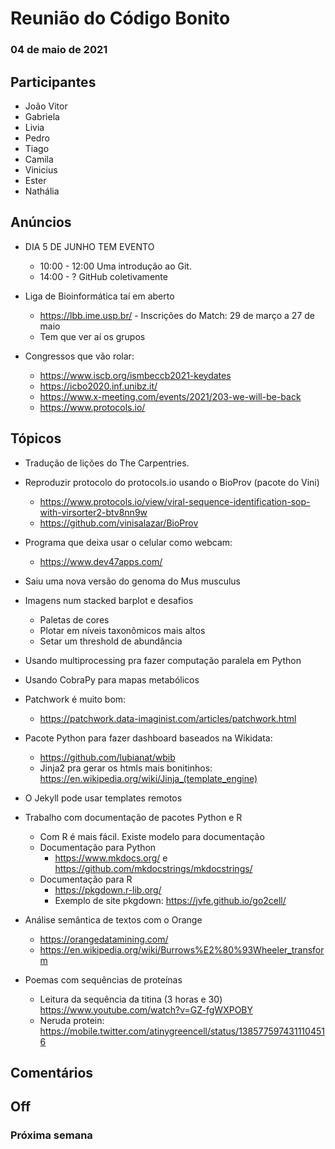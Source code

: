 # Reunião do Código Bonito
### 04 de maio de 2021

## Participantes
- João Vitor
- Gabriela
- Livia
- Pedro
- Tiago
- Camila
- Vinicius
- Ester
- Nathália

## Anúncios

- DIA 5 DE JUNHO TEM EVENTO
    - 10:00 - 12:00 Uma introdução ao Git.
    - 14:00 - ? GitHub coletivamente
- Liga de Bioinformática taí em aberto
    - https://lbb.ime.usp.br/ - Inscrições do Match: 29 de março a 27 de maio
    - Tem que ver aí os grupos

- Congressos que vão rolar:
    - https://www.iscb.org/ismbeccb2021-keydates
    - https://icbo2020.inf.unibz.it/
    - https://www.x-meeting.com/events/2021/203-we-will-be-back
    - https://www.protocols.io/

## Tópicos

- Tradução de lições do The Carpentries.

- Reproduzir protocolo do protocols.io usando o BioProv (pacote do Vini)
    - https://www.protocols.io/view/viral-sequence-identification-sop-with-virsorter2-btv8nn9w
    - https://github.com/vinisalazar/BioProv

- Programa que deixa usar o celular como webcam: 
    - https://www.dev47apps.com/

- Saiu uma nova versão do genoma do Mus musculus

- Imagens num stacked barplot e desafios
    - Paletas de cores
    - Plotar em níveis taxonômicos mais altos
    - Setar um threshold de abundância

- Usando multiprocessing pra fazer computação paralela em Python

- Usando CobraPy para mapas metabólicos

- Patchwork é muito bom: 
    - https://patchwork.data-imaginist.com/articles/patchwork.html

- Pacote Python para fazer dashboard baseados na Wikidata:
    -  https://github.com/lubianat/wbib
    -  Jinja2 pra gerar os htmls mais bonitinhos: https://en.wikipedia.org/wiki/Jinja_(template_engine) 

- O Jekyll pode usar templates remotos

- Trabalho com documentação de pacotes Python e R
    - Com R é mais fácil. Existe modelo para documentação
    - Documentação para Python
        - https://www.mkdocs.org/ e https://github.com/mkdocstrings/mkdocstrings/
    - Documentação para R
        - https://pkgdown.r-lib.org/
        - Exemplo de site pkgdown: https://jvfe.github.io/go2cell/

- Análise semântica de textos com o Orange
    - https://orangedatamining.com/
    - https://en.wikipedia.org/wiki/Burrows%E2%80%93Wheeler_transform

- Poemas com sequências de proteínas
    - Leitura da sequência da titina (3 horas e 30) https://www.youtube.com/watch?v=GZ-fgWXPOBY
    - Neruda protein: https://mobile.twitter.com/atinygreencell/status/1385775974311104516
 

## Comentários

## Off

### Próxima semana


